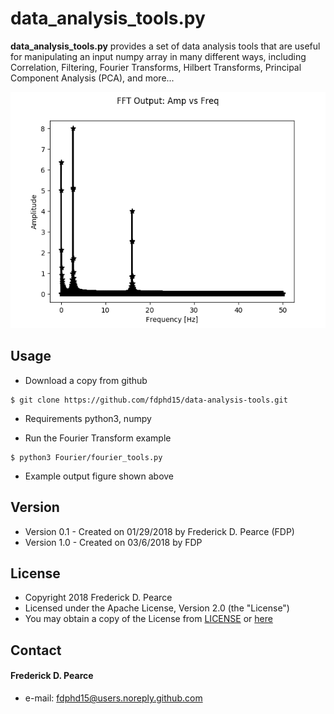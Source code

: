 data_analysis_tools.py
======
**data_analysis_tools.py** provides a set of data analysis tools that are
useful for manipulating an input numpy array in many different ways, including
Correlation, Filtering, Fourier Transforms, Hilbert Transforms, Principal
Component Analysis (PCA), and more...

![Fourier Transform Figure](https://github.com/fdphd15/data-analysis-tools/blob/master/Fourier/test_fft.png)

## Usage
* Download a copy from github

```
$ git clone https://github.com/fdphd15/data-analysis-tools.git
```

* Requirements
python3, numpy

* Run the Fourier Transform example

```
$ python3 Fourier/fourier_tools.py 
```
* Example output figure shown above

## Version 
* Version 0.1 - Created on 01/29/2018 by Frederick D. Pearce (FDP)
* Version 1.0 - Created on 03/6/2018 by FDP

## License 
* Copyright 2018 Frederick D. Pearce
* Licensed under the Apache License, Version 2.0 (the "License")
* You may obtain a copy of the License from
[LICENSE](https://github.com/fdphd15/data-analysis-tools/blob/master/LICENSE.md) or
[here](http://www.apache.org/licenses/LICENSE-2.0)
 
## Contact
#### Frederick D. Pearce
* e-mail: fdphd15@users.noreply.github.com

